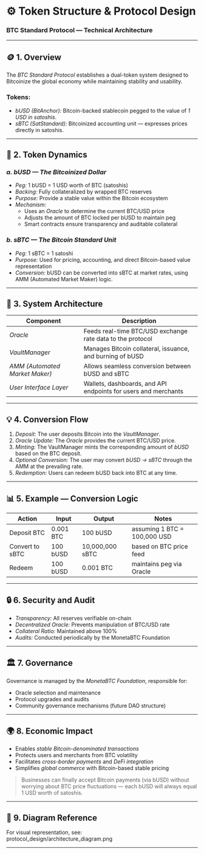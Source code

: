 # ⚙ Token Structure & Protocol Design  
### BTC Standard Protocol — Technical Architecture

---

## 🪙 1. Overview  

The *BTC Standard Protocol* establishes a dual-token system designed to Bitcoinize the global economy while maintaining stability and usability.

### Tokens:
- *bUSD (BitAnchor):* Bitcoin-backed stablecoin pegged to the value of *1 USD in satoshis*.  
- *sBTC (SatStandard):* Bitcoinized accounting unit — expresses prices directly in satoshis.

---

## 🔁 2. Token Dynamics  

### *a. bUSD — The Bitcoinized Dollar*
- *Peg:* 1 bUSD = 1 USD worth of BTC (satoshis)
- *Backing:* Fully collateralized by wrapped BTC reserves  
- *Purpose:* Provide a stable value within the Bitcoin ecosystem  
- *Mechanism:*
  - Uses an *Oracle* to determine the current BTC/USD price  
  - Adjusts the amount of BTC locked per bUSD to maintain peg  
  - Smart contracts ensure transparency and auditable collateral

### *b. sBTC — The Bitcoin Standard Unit*
- *Peg:* 1 sBTC = 1 satoshi  
- *Purpose:* Used for pricing, accounting, and direct Bitcoin-based value representation  
- *Conversion:* bUSD can be converted into sBTC at market rates, using AMM (Automated Market Maker) logic.

---

## 🧠 3. System Architecture  

| Component | Description |
|------------|-------------|
| *Oracle* | Feeds real-time BTC/USD exchange rate data to the protocol |
| *VaultManager* | Manages Bitcoin collateral, issuance, and burning of bUSD |
| *AMM (Automated Market Maker)* | Allows seamless conversion between bUSD and sBTC |
| *User Interface Layer* | Wallets, dashboards, and API endpoints for users and merchants |

---

## 💡 4. Conversion Flow  

1. *Deposit:* The user deposits Bitcoin into the *VaultManager*.  
2. *Oracle Update:* The *Oracle* provides the current BTC/USD price.  
3. *Minting:* The VaultManager mints the corresponding amount of *bUSD* based on the BTC deposit.  
4. *Optional Conversion:* The user may convert *bUSD → sBTC* through the AMM at the prevailing rate.  
5. *Redemption:* Users can redeem bUSD back into BTC at any time.

---

## 📊 5. Example — Conversion Logic  

| Action | Input | Output | Notes |
|--------|--------|---------|-------|
| Deposit BTC | 0.001 BTC | 100 bUSD | assuming 1 BTC = 100,000 USD |
| Convert to sBTC | 100 bUSD | 10,000,000 sBTC | based on BTC price feed |
| Redeem | 100 bUSD | 0.001 BTC | maintains peg via Oracle |

---

## 🔒 6. Security and Audit  

- *Transparency:* All reserves verifiable on-chain  
- *Decentralized Oracle:* Prevents manipulation of BTC/USD rate  
- *Collateral Ratio:* Maintained above 100%  
- *Audits:* Conducted periodically by the MonetaBTC Foundation  

---

## 🏛 7. Governance  

Governance is managed by the *MonetaBTC Foundation*, responsible for:
- Oracle selection and maintenance  
- Protocol upgrades and audits  
- Community governance mechanisms (future DAO structure)  

---

## 🌍 8. Economic Impact  

- Enables *stable Bitcoin-denominated transactions*  
- Protects users and merchants from BTC volatility  
- Facilitates *cross-border payments* and *DeFi integration*  
- Simplifies *global commerce* with Bitcoin-based stable pricing  

> Businesses can finally accept Bitcoin payments (via bUSD) without worrying about BTC price fluctuations — each bUSD will always equal 1 USD worth of satoshis.

---

## 🧩 9. Diagram Reference  

For visual representation, see:  
protocol_design/architecture_diagram.png

---

